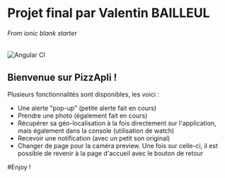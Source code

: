 # Projet final par Valentin BAILLEUL
###### From _ionic blank starter_
![Angular CI](https://github.com/ValentinBailleul/Pizza/workflows/Angular%20CI/badge.svg)
## Bienvenue sur PizzApli !

Plusieurs fonctionnalités sont disponibles, les voici :
- Une alerte "pop-up" (petite alerte fait en cours)
- Prendre une photo (également fait en cours)
- Récupérer sa géo-localisation à la fois directement sur l'application, mais également dans la console (utilisation de watch)
- Recevoir une notification (avec un petit son original)
- Changer de page pour la caméra preview. Une fois sur celle-ci, il est possible de revenir à la page d'accueil avec le bouton de retour

#Enjoy !
